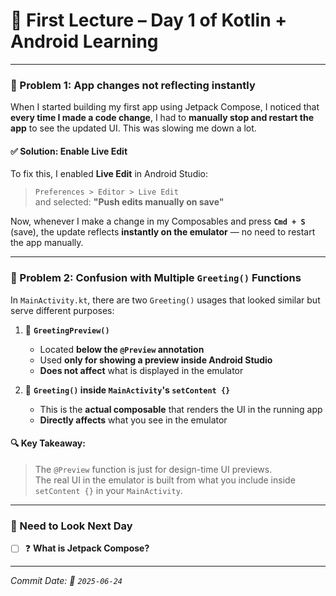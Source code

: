 # 📘 First Lecture – Day 1 of Kotlin + Android Learning

---

### 🚫 Problem 1: App changes not reflecting instantly

When I started building my first app using Jetpack Compose, I noticed that **every time I made a code change**, I had to **manually stop and restart the app** to see the updated UI. This was slowing me down a lot.

#### ✅ Solution: Enable Live Edit

To fix this, I enabled **Live Edit** in Android Studio:

> `Preferences > Editor > Live Edit`  
> and selected: **"Push edits manually on save"**

Now, whenever I make a change in my Composables and press **`Cmd + S`** (save), the update reflects **instantly on the emulator** — no need to restart the app manually.

---

### 🤔 Problem 2: Confusion with Multiple `Greeting()` Functions

In `MainActivity.kt`, there are two `Greeting()` usages that looked similar but serve different purposes:

1. 🧪 **`GreetingPreview()`**
    - Located **below the `@Preview` annotation**
    - Used **only for showing a preview inside Android Studio**
    - **Does not affect** what is displayed in the emulator

2. 📱 **`Greeting()` inside `MainActivity`'s `setContent {}`**
    - This is the **actual composable** that renders the UI in the running app
    - **Directly affects** what you see in the emulator

#### 🔍 Key Takeaway:
> The `@Preview` function is just for design-time UI previews.  
> The real UI in the emulator is built from what you include inside `setContent {}` in your `MainActivity`.

---

### 🔭 Need to Look Next Day

- [ ] ❓ **What is Jetpack Compose?**

---

_Commit Date: 📅 `2025-06-24`_


